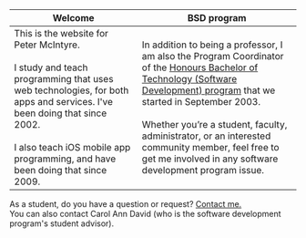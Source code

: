 Welcome | BSD program
--- | ---
This is the website for Peter McIntyre.<br><br>I study and teach programming that uses web technologies, for both apps and services. I've been doing that since 2002.<br><br>I also teach iOS mobile app programming, and have been doing that since 2009. | In addition to being a professor, I am also the Program Coordinator of the [Honours Bachelor of Technology (Software Development) program](https://ict.senecacollege.ca/program/bsd/overview) that we started in September 2003.<br><br>Whether you’re a student, faculty, administrator, or an interested community member, feel free to get me involved in any software development program issue.

As a student, do you have a question or request? [Contact me.](contact)  
You can also contact Carol Ann David (who is the software development program's student advisor). 
